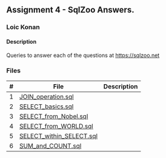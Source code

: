 ## Assignment 4 - SqlZoo Answers.

### Loic Konan

#### Description

Queries to answer each of the questions at <https://sqlzoo.net>

### Files

|   #   | File                                                 | Description |
| :---: | ---------------------------------------------------- | ----------- |
|   1   | [JOIN_operation.sql](JOIN_operation.sql)             |             |
|   2   | [SELECT_basics.sql](SELECT_basics.sql)               |             |
|   3   | [SELECT_from_Nobel.sql](SELECT_from_Nobel.sql)       |             |
|   4   | [SELECT_from_WORLD.sql](SELECT_from_WORLD.sql)       |             |
|   5   | [SELECT_within_SELECT.sql](SELECT_within_SELECT.sql) |             |
|   6   | [SUM_and_COUNT.sql](SUM_and_COUNT.sql)               |             |

